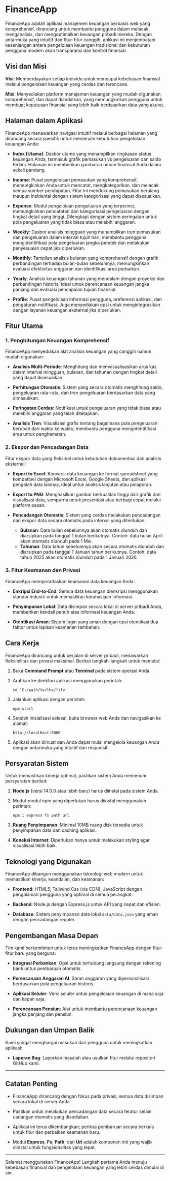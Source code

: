 # FinanceApp

FinanceApp adalah aplikasi manajemen keuangan berbasis web yang komprehensif, dirancang untuk membantu pengguna dalam melacak, menganalisis, dan mengoptimalkan keuangan pribadi mereka. Dengan antarmuka yang intuitif dan fitur-fitur canggih, aplikasi ini menjembatani kesenjangan antara pengelolaan keuangan tradisional dan kebutuhan pengguna modern akan transparansi dan kontrol finansial.

## Visi dan Misi

**Visi**: Memberdayakan setiap individu untuk mencapai kebebasan finansial melalui pengelolaan keuangan yang cerdas dan terencana.

**Misi**: Menyediakan platform manajemen keuangan yang mudah digunakan, komprehensif, dan dapat diandalkan, yang memungkinkan pengguna untuk membuat keputusan finansial yang lebih baik berdasarkan data yang akurat.

## Halaman dalam Aplikasi

FinanceApp menawarkan navigasi intuitif melalui berbagai halaman yang dirancang secara spesifik untuk memenuhi kebutuhan pengelolaan keuangan Anda:

- **Index (Utama)**: Dasbor utama yang menampilkan ringkasan status keuangan Anda, termasuk grafik pemasukan vs pengeluaran dan saldo terkini. Halaman ini memberikan gambaran umum finansial Anda dalam sekali pandang.

- **Income**: Pusat pengelolaan pemasukan yang komprehensif, memungkinkan Anda untuk mencatat, mengkategorikan, dan melacak semua sumber pendapatan. Fitur ini mendukung pemasukan berulang maupun insidental dengan sistem kategorisasi yang dapat disesuaikan.

- **Expense**: Modul pengelolaan pengeluaran yang terperinci, memungkinkan pencatatan dan kategorisasi pengeluaran dengan tingkat detail yang tinggi. Dilengkapi dengan sistem peringatan untuk pola pengeluaran yang tidak biasa atau melebihi anggaran.

- **Weekly**: Dasbor analisis mingguan yang menampilkan tren pemasukan dan pengeluaran dalam interval tujuh hari, membantu pengguna mengidentifikasi pola pengeluaran jangka pendek dan melakukan penyesuaian cepat jika diperlukan.

- **Monthly**: Tampilan analisis bulanan yang komprehensif dengan grafik perbandingan terhadap bulan-bulan sebelumnya, memungkinkan evaluasi efektivitas anggaran dan identifikasi area perbaikan.

- **Yearly**: Analisis keuangan tahunan yang mendalam dengan proyeksi dan perbandingan historis, ideal untuk perencanaan keuangan jangka panjang dan evaluasi pencapaian tujuan finansial.

- **Profile**: Pusat pengelolaan informasi pengguna, preferensi aplikasi, dan pengaturan notifikasi. Juga menyediakan opsi untuk mengintegrasikan dengan layanan keuangan eksternal jika diperlukan.

## Fitur Utama

### 1. Penghitungan Keuangan Komprehensif

FinanceApp menyediakan alat analisis keuangan yang canggih namun mudah digunakan:

- **Analisis Multi-Periode**: Menghitung dan memvisualisasikan arus kas dalam interval mingguan, bulanan, dan tahunan dengan tingkat detail yang dapat disesuaikan.

- **Perhitungan Otomatis**: Sistem yang secara otomatis menghitung saldo, pengeluaran rata-rata, dan tren pengeluaran berdasarkan data yang dimasukkan.

- **Peringatan Cerdas**: Notifikasi untuk pengeluaran yang tidak biasa atau melebihi anggaran yang telah ditetapkan.

- **Analisis Tren**: Visualisasi grafis tentang bagaimana pola pengeluaran berubah dari waktu ke waktu, membantu pengguna mengidentifikasi area untuk penghematan.

### 2. Ekspor dan Pencadangan Data

Fitur ekspor data yang fleksibel untuk kebutuhan dokumentasi dan analisis eksternal:

- **Export to Excel**: Konversi data keuangan ke format spreadsheet yang kompatibel dengan Microsoft Excel, Google Sheets, dan aplikasi pengolah data lainnya, ideal untuk analisis lanjutan atau pelaporan.

- **Export to PNG**: Menghasilkan gambar berkualitas tinggi dari grafik dan visualisasi data, sempurna untuk presentasi atau berbagi cepat melalui platform pesan.

- **Pencadangan Otomatis**: Sistem yang cerdas melakukan pencadangan dan ekspor data secara otomatis pada interval yang ditentukan:
  - **Bulanan**: Data bulan sebelumnya akan otomatis diunduh dan diarsipkan pada tanggal 1 bulan berikutnya. Contoh: data bulan April akan otomatis diunduh pada 1 Mei.
  - **Tahunan**: Data tahun sebelumnya akan secara otomatis diunduh dan diarsipkan pada tanggal 1 Januari tahun berikutnya. Contoh: data tahun 2025 akan otomatis diunduh pada 1 Januari 2026.

### 3. Fitur Keamanan dan Privasi

FinanceApp memprioritaskan keamanan data keuangan Anda:

- **Enkripsi End-to-End**: Semua data keuangan dienkripsi menggunakan standar industri untuk memastikan kerahasiaan informasi.

- **Penyimpanan Lokal**: Data disimpan secara lokal di server pribadi Anda, memberikan kendali penuh atas informasi keuangan Anda.

- **Otentikasi Aman**: Sistem login yang aman dengan opsi otentikasi dua faktor untuk lapisan keamanan tambahan.

## Cara Kerja

FinanceApp dirancang untuk berjalan di server pribadi, menawarkan fleksibilitas dan privasi maksimal. Berikut langkah-langkah untuk memulai:

1. Buka **Command Prompt** atau **Terminal** pada sistem operasi Anda.

2. Arahkan ke direktori aplikasi menggunakan perintah:
   ```
   cd 'C:/path/to/the/file'
   ```

3. Jalankan aplikasi dengan perintah:
   ```
   npm start
   ```

4. Setelah inisialisasi selesai, buka browser web Anda dan navigasikan ke alamat:
   ```
   http://localhost:5000
   ```

5. Aplikasi akan dimuat dan Anda dapat mulai mengelola keuangan Anda dengan antarmuka yang intuitif dan responsif.

## Persyaratan Sistem

Untuk memastikan kinerja optimal, pastikan sistem Anda memenuhi persyaratan berikut:

1. **Node.js** (versi 14.0.0 atau lebih baru) harus diinstal pada sistem Anda.

2. Modul-modul npm yang diperlukan harus diinstal menggunakan perintah:
   ```
   npm i express fs path url
   ```

3. **Ruang Penyimpanan**: Minimal 10MB ruang disk tersedia untuk penyimpanan data dan caching aplikasi.

4. **Koneksi Internet**: Diperlukan hanya untuk melakukan styling agar visualisasi lebih baik.

## Teknologi yang Digunakan

FinanceApp dibangun menggunakan teknologi web modern untuk memastikan kinerja, keandalan, dan keamanan:

- **Frontend**: HTML5, Tailwind Css (via CDN), JavaScript dengan pengalaman pengguna yang optimal di semua perangkat.

- **Backend**: Node.js dengan Express.js untuk API yang cepat dan efisien.

- **Database**: Sistem penyimpanan data lokal `data/data.json` yang aman dengan pencadangan reguler.

## Pengembangan Masa Depan

Tim kami berkomitmen untuk terus meningkatkan FinanceApp dengan fitur-fitur baru yang berguna:

- **Integrasi Perbankan**: Opsi untuk terhubung langsung dengan rekening bank untuk pembaruan otomatis.

- **Perencanaan Anggaran AI**: Saran anggaran yang dipersonalisasi berdasarkan pola pengeluaran historis.

- **Aplikasi Seluler**: Versi seluler untuk pengelolaan keuangan di mana saja dan kapan saja.

- **Perencanaan Pensiun**: Alat untuk membantu perencanaan keuangan jangka panjang dan pensiun.

## Dukungan dan Umpan Balik

Kami sangat menghargai masukan dari pengguna untuk meningkatkan aplikasi:

- **Laporan Bug**: Laporkan masalah atau usulkan fitur melalui repositori GitHub kami.

---

## Catatan Penting

- FinanceApp dirancang dengan fokus pada privasi; semua data disimpan secara lokal di server Anda.

- Pastikan untuk melakukan pencadangan data secara teratur selain cadangan otomatis yang disediakan.

- Aplikasi ini terus dikembangkan; periksa pembaruan secara berkala untuk fitur dan perbaikan keamanan baru.

- Modul **Express**, **Fs**, **Path**, dan **Url** adalah komponen inti yang wajib diinstal untuk fungsionalitas yang tepat.

---

Selamat menggunakan FinanceApp! Langkah pertama Anda menuju kebebasan finansial dan pengelolaan keuangan yang lebih cerdas dimulai di sini.
